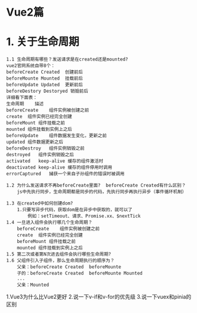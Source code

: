 # Vue2篇
# 1. 关于生命周期
    1.1 生命周期有哪些？发送请求是在created还是mounted?
    vue2官网系统自带8个：
    beforeCreate Created  创建前后
    beforeMounte Mounted  挂载前后
    beforeUpdate Updated  更新前后
    beforeDestory Destoryed 销毁前后
    详细看下面表：
    生命周期	描述
    beforeCreate	组件实例被创建之前
    create	组件实例已经完全创建
    beforeMount	组件挂载之前
    mounted	组件挂载到实例上之后
    beforeUpdate	组件数据发生变化，更新之前
    updated	组件数据更新之后
    beforeDestroy	组件实例销毁之前
    destroyed	组件实例销毁之后
    activated	keep-alive 缓存的组件激活时
    deactivated	keep-alive 缓存的组件停用时调用
    errorCaptured	捕获一个来自子孙组件的错误时被调用
    
    1.2 为什么发送请求不再beforeCreate里面?  beforeCreate Created有什么区别？
        js中先执行同步，生命周期都是同步的代码，先执行同步再执行异步（事件循环机制）
        
    1.3 在created中如何创建dom?
        1.只要写异步代码，获取dom是在异步中获取的，就可以了
            例如：setTimeout、请求、Promise.xx、$nextTick
    1.4 一旦进入组件会执行哪几个生命周期？
        beforeCreate	组件实例被创建之前
        create	组件实例已经完全创建
        beforeMount	组件挂载之前
        mounted	组件挂载到实例上之后
    1.5 第二次或者第N次进去组件会执行哪些生命周期?
    1.6 父组件引入子组件，那么生命周期执行的顺序为？
        父亲：beforeCreate Created  beforeMounte 
        子的：beforeCreate Created  beforeMounte Mounted  
        ...
        父亲：Mounted  
1.Vue3为什么比Vue2更好
2.说一下v-if和v-for的优先级
3.说一下vuex和pinia的区别


